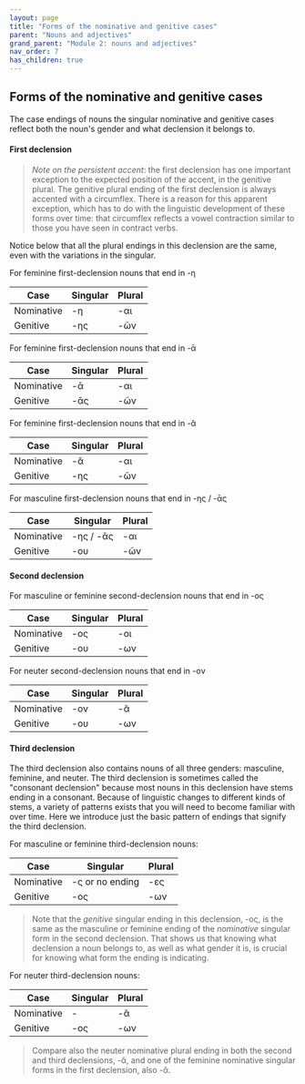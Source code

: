 ```yaml
---
layout: page
title: "Forms of the nominative and genitive cases"
parent: "Nouns and adjectives"
grand_parent: "Module 2: nouns and adjectives"
nav_order: 7
has_children: true
---
```



## Forms of the nominative and genitive cases


The case endings of nouns the singular nominative and genitive cases reflect both the noun's gender and what declension it belongs to.

#### First declension

> *Note on the persistent accent*: the first declension has one important exception to the expected position of the accent, in the genitive plural. The genitive plural ending of the first declension is always accented with a circumflex. There is a reason for this apparent exception, which has to do with the linguistic development of these forms over time: that circumflex reflects a vowel contraction similar to those you have seen in contract verbs.

Notice below that all the plural endings in this declension are the same, even with the variations in the singular.

For feminine first-declension nouns that end in -η

| Case | Singular | Plural |
| --- |----------- | ----------- |
| Nominative | -η | -αι |
| Genitive | -ης | -ῶν |

For feminine first-declension nouns that end in -ᾱ

| Case | Singular | Plural |
| --- |----------- | ----------- |
| Nominative | -ᾱ | -αι |
| Genitive | -ᾱς | -ῶν |

For feminine first-declension nouns that end in -ᾰ

| Case | Singular | Plural |
| --- |----------- | ----------- |
| Nominative | -ᾰ | -αι |
| Genitive | -ης | -ῶν |

For masculine first-declension nouns that end in -ης / -ᾱς

| Case | Singular | Plural |
| --- |----------- | ----------- |
| Nominative | -ης / -ᾱς | -αι |
| Genitive | -ου | -ῶν |


#### Second declension

For masculine or feminine second-declension nouns that end in -ος

| Case | Singular | Plural |
| --- |----------- | ----------- |
| Nominative | -ος | -οι |
| Genitive | -ου | -ων |

For neuter second-declension nouns that end in -ον

| Case | Singular | Plural |
| --- |----------- | ----------- |
| Nominative | -ον | -ᾰ |
| Genitive | -ου | -ων |


#### Third declension

The third declension also contains nouns of all three genders: masculine, feminine, and neuter. The third declension is sometimes called the "consonant declension" because most nouns in this declension have stems ending in a consonant. Because of linguistic changes to different kinds of stems, a variety of patterns exists that you will need to become familiar with over time. Here we introduce just the basic pattern of endings that signify the third declension.

For masculine or feminine third-declension nouns:

| Case | Singular | Plural |
| --- |----------- | ----------- |
| Nominative | -ς or no ending | -ες  |
| Genitive | -ος  | -ων |

> Note that the *genitive* singular ending in this declension, -ος, is the same as the masculine or feminine ending of the *nominative* singular form in the second declension. That shows us that knowing what declension a noun belongs to, as well as what gender it is, is crucial for knowing what form the ending is indicating. 

For neuter third-declension nouns:

| Case | Singular | Plural |
| --- |----------- | ----------- |
| Nominative | - | -ᾰ |
| Genitive | -ος | -ων |

> Compare also the neuter nominative plural ending in both the second and third declensions, -ᾰ, and one of the feminine nominative singular forms in the first declension, also -ᾰ.



